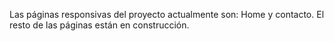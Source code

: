 <!--- Páginas responsive --->
Las páginas responsivas del proyecto actualmente son: Home y contacto.
El resto de las páginas están en construcción.


